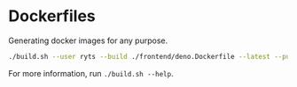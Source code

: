 # Dockerfiles

Generating docker images for any purpose.

```sh
./build.sh --user ryts --build ./frontend/deno.Dockerfile --latest --push
```

For more information, run `./build.sh --help`.
